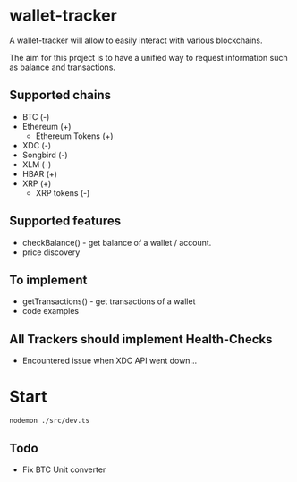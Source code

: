 # wallet-tracker

A wallet-tracker will allow to easily interact with various blockchains.

The aim for this project is to have a unified way to request information such as balance and transactions.

## Supported chains

- BTC (-)
- Ethereum (+)
  - Ethereum Tokens (+)
- XDC (-)
- Songbird (-)
- XLM (-)
- HBAR (+)
- XRP (+)
  - XRP tokens (-)

## Supported features

- checkBalance() - get balance of a wallet / account.
- price discovery

## To implement

- getTransactions() - get transactions of a wallet
- code examples

## All Trackers should implement Health-Checks

- Encountered issue when XDC API went down...

# Start

```
nodemon ./src/dev.ts
```

## Todo

- Fix BTC Unit converter
